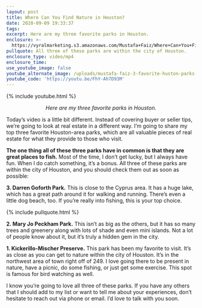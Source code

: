 ```yaml
---
layout: post
title: Where Can You Find Nature in Houston?
date: 2020-09-09 19:33:37
tags:
excerpt: Here are my three favorite parks in Houston.
enclosure: >-
  https://vyralmarketing.s3.amazonaws.com/Mustafa+Faiz/Where+Can+You+Find+Nature+in+Houston_.mp4
pullquote: All three of these parks are within the city of Houston.
enclosure_type: video/mp4
enclosure_time:
use_youtube_image: false
youtube_alternate_image: /uploads/mustafa-faiz-3-favorite-huston-parks-yt.jpg
youtube_code: 'https://youtu.be/FhY-Ah7D93M'
---
```


{% include youtube.html %}

<p style="text-align: center;"><em>Here are my three favorite parks in Houston.</em></p>

Today’s video is a little bit different. Instead of covering buyer or seller tips, we’re going to look at real estate in a different way. I’m going to share my top three favorite Houston-area parks, which are all valuable pieces of real estate for what they provide to those who visit.

**The one thing all of these three parks have in common is that they are great places to fish.** Most of the time, I don’t get lucky, but I always have fun. When I do catch something, it’s a bonus. All three of these parks are within the city of Houston, and you should check them out as soon as possible:

**3\. Darren Goforth Park.** This is close to the Cyprus area. It has a huge lake, which has a great path around it for walking and running. There’s even a little dog beach, too. If you’re really into fishing, this is your top choice.

{% include pullquote.html %}

**2\. Mary Jo Peckham Park.** This isn’t as big as the others, but it has so many trees and greenery along with lots of shade and even mini islands. Not a lot of people know about it, but it’s truly a hidden gem in the city.

**1\. Kickerillo-Mischer Preserve.** This park has been my favorite to visit. It’s as close as you can get to nature within the city of Houston. It’s in the northwest area of town right off of 249. I love going there to be present in nature, have a picnic, do some fishing, or just get some exercise. This spot is famous for bird watching as well.

I know you’re going to love all three of these parks. If you have any others that I should add to my list or want to tell me about your experiences, don’t hesitate to reach out via phone or email. I’d love to talk with you soon.